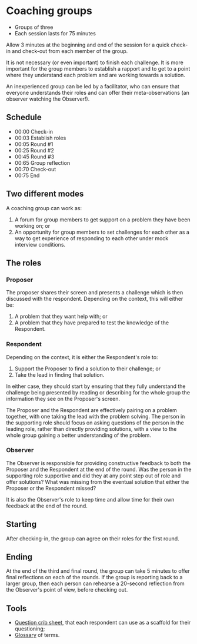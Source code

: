 # Coaching groups

- Groups of three
- Each session lasts for 75 minutes

Allow 3 minutes at the beginning and end of the session for a quick check-in and check-out from each member of the group.

It is not necessary (or even important) to finish each challenge. It is more important for the group members to establish a rapport and to get to a point where they understand each problem and are working towards a solution. 

An inexperienced group can be led by a facilitator, who can ensure that everyone understands their roles and can offer their meta-observations (an observer watching the Observer!). 

## Schedule

- 00:00 Check-in
- 00:03 Establish roles
- 00:05 Round #1
- 00:25 Round #2
- 00:45 Round #3
- 00:65 Group reflection  
- 00:70 Check-out
- 00:75 End

## Two different modes

A coaching group can work as:

1. A forum for group members to get support on a problem they have been working on; or
2. An opportunity for group members to set challenges for each other as a way to get experience of responding to each other under mock interview conditions. 

## The roles

### Proposer

The proposer shares their screen and presents a challenge which is then discussed with the respondent. Depending on the context, this will either be:
1. A problem that they want help with; or 
2. A problem that they have prepared to test the knowledge of the Respondent.

### Respondent

Depending on the context, it is either the Respondent's role to:
1. Support the Proposer to find a solution to their challenge; or 
2. Take the lead in finding that solution. 

In either case, they should start by ensuring that they fully understand the challenge being presented by reading or describing for the whole group the information they see on the Proposer's screen.

The Proposer and the Respondent are effectively pairing  on a problem together, with one taking the lead with the problem solving. The person in the supporting role should focus on asking questions of the person in the leading role, rather than directly providing solutions, with a view to the whole group gaining a better understanding of the problem.

### Observer

The Observer is responsible for providing constructive feedback to both the Proposer and the Respondent at the end of the round. Was the person in the supporting role supportive and did they at any point step out of role and offer solutions? What was missing from the eventual solution that either the Proposer or the Respondent missed?

It is also the Observer's role to keep time and allow time for their own feedback at the end of the round.

## Starting

After checking-in, the group can agree on their roles for the first round.

## Ending

At the end of the third and final round, the group can take 5 minutes to offer final reflections on each of the rounds. If the group is reporting back to a larger group, then each person can rehearse a 20-second reflection from the Observer's point of view, before checking out. 

## Tools

- [Question crib sheet](/course/handbook/problem-solving-questions/), that each respondent can use as a scaffold for their questioning;
- [Glossary](/course/handbook/glossary/) of terms.

